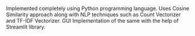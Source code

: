 Implemented completely using Python programming language. 
Uses Cosine Similarity approach along with NLP techniques such as Count Vectorizer and TF-IDF Vectorizer. 
GUI Implementation of the same with the help of Streamlit library.
